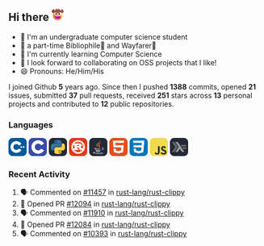 ## Hi there <picture><img src="./assets/cowboy.png" alt="Cowboy Hat Face" width="25" height="25" /></picture>

- 📖 I'm an undergraduate computer science student
- 🔭 a part-time Bibliophile📕 and Wayfarer🚶
- 🌱 I'm currently learning Computer Science
- 👯 I look forward to collaborating on OSS projects that I like!
- 😄 Pronouns: He/Him/His

I joined Github **5** years ago. Since then I pushed **1388** commits, opened **21** issues, submitted **37** pull requests, received **251** stars across **13** personal projects and contributed to **12** public repositories.

### Languages

<p float="left">
<picture><img src="./assets/cpp.svg" alt="cpp" width="36" /></picture>
<picture><img src="./assets/c.svg" alt="c" width="36" /></picture>
<picture><img src="./assets/py.svg" alt="python" width="36" /></picture>
<picture><img src="./assets/rust.svg" alt="rust" width="36" /></picture>
<picture><img src="./assets/java.svg" alt="java" width="36" /></picture>
<picture><img src="./assets/html.svg" alt="html" width="36" /></picture>
<picture><img src="./assets/css.svg" alt="css" width="36" /></picture>
<picture><img src="./assets/js.svg" alt="js" width="36" /></picture>
<picture><img src="./assets/haskell.svg" alt="haskell" width="36" /></picture>
</p>

### Recent Activity

<!--START_SECTION:activity-->
1. 🗣 Commented on [#11457](https://github.com/rust-lang/rust-clippy/issues/11457#issuecomment-1877712320) in [rust-lang/rust-clippy](https://github.com/rust-lang/rust-clippy)
2. 💪 Opened PR [#12094](https://github.com/rust-lang/rust-clippy/pull/12094) in [rust-lang/rust-clippy](https://github.com/rust-lang/rust-clippy)
3. 🗣 Commented on [#11910](https://github.com/rust-lang/rust-clippy/issues/11910#issuecomment-1877654647) in [rust-lang/rust-clippy](https://github.com/rust-lang/rust-clippy)
4. 💪 Opened PR [#12084](https://github.com/rust-lang/rust-clippy/pull/12084) in [rust-lang/rust-clippy](https://github.com/rust-lang/rust-clippy)
5. 🗣 Commented on [#10393](https://github.com/rust-lang/rust-clippy/issues/10393#issuecomment-1875622639) in [rust-lang/rust-clippy](https://github.com/rust-lang/rust-clippy)
<!--END_SECTION:activity-->
